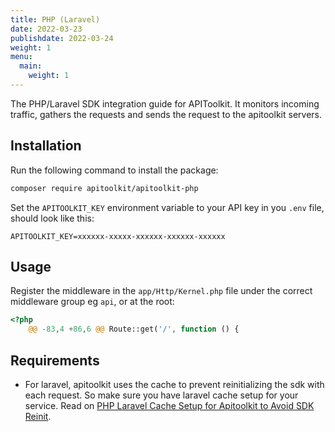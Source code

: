 ```yaml
---
title: PHP (Laravel)
date: 2022-03-23
publishdate: 2022-03-24
weight: 1
menu:
  main:
    weight: 1
---
```


The PHP/Laravel SDK integration guide for APIToolkit. It monitors incoming traffic, gathers the requests and sends the request to the apitoolkit servers.

## Installation

Run the following command to install the package:

```bash
composer require apitoolkit/apitoolkit-php
```

Set the `APITOOLKIT_KEY` environment variable to your API key in you `.env` file, should look like this:

```
APITOOLKIT_KEY=xxxxxx-xxxxx-xxxxxx-xxxxxx-xxxxxx
```

## Usage

Register the middleware in the `app/Http/Kernel.php` file under the correct middleware group eg `api`, or at the root:

```php
<?php
	@@ -83,4 +86,6 @@ Route::get('/', function () {
```

## Requirements

- For laravel, apitoolkit uses the cache to prevent reinitializing the sdk with each request. So make sure you have laravel cache setup for your service. Read on [ PHP Laravel Cache Setup for Apitoolkit to Avoid SDK Reinit](https://apitoolkit.io/blog/how-to-setup-php-laravel-cache-for-apitoolkit-to-avoid-sdk-reinitialization/).
